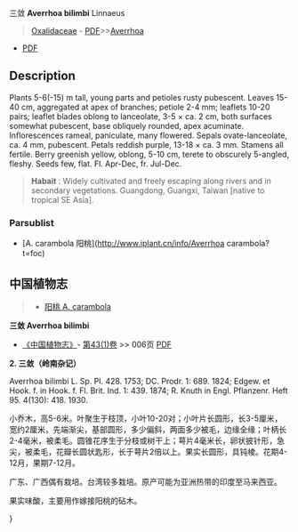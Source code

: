 三敛 **Averrhoa bilimbi** Linnaeus

> [Oxalidaceae](http://www.iplant.cn/info/Oxalidaceae?t=foc) - [PDF](http://www.iplant.cn/foc/pdf/Oxalidaceae.pdf)>>[Averrhoa](http://www.iplant.cn/info/Averrhoa?t=foc)
 - [PDF](http://www.iplant.cn/foc/pdf/Averrhoa.pdf)

## Description

Plants 5-6(-15) m tall, young parts and petioles rusty pubescent. Leaves 15-40 cm, aggregated at apex of branches; petiole 2-4 mm; leaflets 10-20 pairs; leaflet blades oblong to lanceolate, 3-5 × ca. 2 cm, both surfaces somewhat pubescent, base obliquely rounded, apex acuminate. Inflorescences rameal, paniculate, many flowered. Sepals ovate-lanceolate, ca. 4 mm, pubescent. Petals reddish purple, 13-18 × ca. 3 mm. Stamens all fertile. Berry greenish yellow, oblong, 5-10 cm, terete to obscurely 5-angled, fleshy. Seeds few, flat. Fl. Apr-Dec, fr. Jul-Dec.

> **Habait** : 
> Widely cultivated and freely escaping along rivers and in secondary vegetations. Guangdong, Guangxi, Taiwan [native to tropical SE Asia].

### Parsublist

* [A.  carambola  阳桃](http://www.iplant.cn/info/Averrhoa carambola?t=foc)

## 中国植物志

> * [阳桃  A.  carambola](Averrhoa-carambola-阳桃.md)

**三敛 Averrhoa bilimbi**

* [《中国植物志》](http://www.iplant.cn/frps)- [第43(1)卷](http://www.iplant.cn/frps/vol/43(1)) >> 006页 [PDF](http://www.iplant.cn/frps/pdf/43(1)/006.PDF)

**2. 三敛（岭南杂记）**

Averrhoa bilimbi L. Sp. Pl. 428. 1753; DC. Prodr. 1: 689. 1824; Edgew. et Hook. f. in Hook. f. Fl. Brit. Ind. 1: 439. 1874; R. Knuth in Engl. Pflanzenr. Heft 95. 4(130): 418. 1930.

小乔木，高5-6米。叶聚生于枝顶，小叶10-20对；小叶片长圆形，长3-5厘米，宽约2厘米，先端渐尖，基部圆形，多少偏斜，两面多少被毛，边缘全缘；叶柄长2-4毫米，被柔毛。圆锥花序生于分枝或树干上；萼片4毫米长，卵状披针形，急尖，被柔毛，花瓣长圆状匙形，长于萼片2倍以上。果实长圆形，具钝棱。花期4-12月，果期7-12月。

广东、广西偶有栽培。台湾较多栽培。原产可能为亚洲热带的印度至马来西亚。

果实味酸，主要用作嫁接阳桃的砧木。

}
